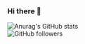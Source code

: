 ### Hi there 👋

![Anurag's GitHub stats](https://github-readme-stats.vercel.app/api?username=patrick0422&show_icons=true&theme=midnight-purple)  
![GitHub followers](https://img.shields.io/github/followers/patrick0422?label=Followers&style=social)

<!--
**patrick0422/patrick0422** is a ✨ _special_ ✨ repository because its `README.md` (this file) appears on your GitHub profile.

Here are some ideas to get you started:

- 🔭 I’m currently working on ...
- 🌱 I’m currently learning ...
- 👯 I’m looking to collaborate on ...
- 🤔 I’m looking for help with ...
- 💬 Ask me about ...
- 📫 How to reach me: ...
- 😄 Pronouns: ...
- ⚡ Fun fact: ...
-->
